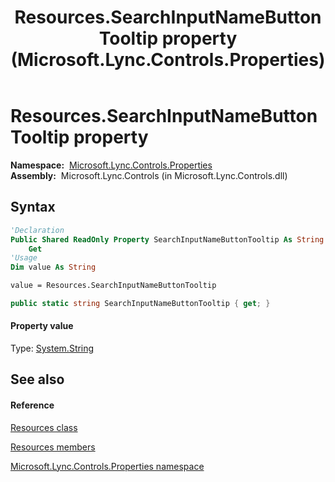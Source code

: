 ﻿---
title: Resources.SearchInputNameButtonTooltip property  (Microsoft.Lync.Controls.Properties)
TOCTitle: 'SearchInputNameButtonTooltip property '
ms:assetid: P:Microsoft.Lync.Controls.Properties.Resources.SearchInputNameButtonTooltip_DI_3_UC_OCS14MrefLyncWPF
ms:mtpsurl: https://msdn.microsoft.com/en-us/library/microsoft.lync.controls.properties.resources.searchinputnamebuttontooltip_di_3_uc_ocs14mreflyncwpf(v=office.15)
ms:contentKeyID: 48595454
ms.date: 07/28/2014
mtps_version: v=office.15
f1_keywords:
- Microsoft.Lync.Controls.Properties.Resources.SearchInputNameButtonTooltip
dev_langs:
- CSharp
- JScript
- VB
- other
---

# Resources.SearchInputNameButtonTooltip property

**Namespace:**  [Microsoft.Lync.Controls.Properties](microsoft-lync-controls-properties-namespace_1.md)  
**Assembly:**  Microsoft.Lync.Controls (in Microsoft.Lync.Controls.dll)

## Syntax

``` vb
'Declaration
Public Shared ReadOnly Property SearchInputNameButtonTooltip As String
    Get
'Usage
Dim value As String

value = Resources.SearchInputNameButtonTooltip
```

``` csharp
public static string SearchInputNameButtonTooltip { get; }
```

#### Property value

Type: [System.String](http://msdn2.microsoft.com/en-us/library/s1wwdcbf)  

## See also

#### Reference

[Resources class](resources-class-microsoft-lync-controls-properties_1.md)

[Resources members](resources-members-microsoft-lync-controls-properties_1.md)

[Microsoft.Lync.Controls.Properties namespace](microsoft-lync-controls-properties-namespace_1.md)

